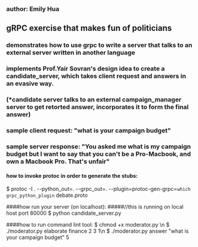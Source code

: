 ### author: Emily Hua
## gRPC exercise that makes fun of politicians
### demonstrates how to use grpc to write a server that talks to an external server written in another language
### implements Prof.Yair Sovran's design idea to create a candidate_server, which takes client request and answers in an evasive way.
### (*candidate server talks to an external campaign_manager server to get retorted answer, incorporates it to form the final answer)
### sample client request: "what is your campaign budget"
### sample server response: "You asked me what is my campaign budget but I want to say that you can't be a Pro-Macbook, and own a Macbook Pro. That's unfair"



#### how to invoke protoc in order to generate the stubs: 
$ protoc -I . --python_out=. --grpc_out=. --plugin=protoc-gen-grpc=`which grpc_python_plugin` debate.proto


####how run your server (on localhost):
#####//this is running on local host port 80000
$ python candidate_server.py


####how to run command lint tool:
$ chmod +x moderator.py \n
$ ./moderator.py elaborate finance 2 3 1\n
$ ./moderator.py answer "what is your campaign budget" 5





